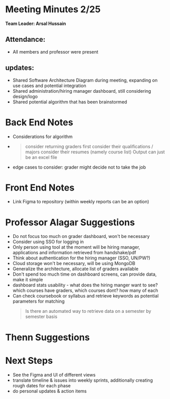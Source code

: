 # Meeting Minutes 2/25
**Team Leader: Arsal Hussain**

## Attendance:
* All members and professor were present





## updates: 
- Shared Software Architecture Diagram during meeting, expanding on use cases and potential integration
- Shared administration/hiring manager dashboard, still considering design/logo
- Shared potential algorithm that has been brainstormed

# Back End Notes
- Considerations for algorithm
- >consider returning graders first
  >consider their qualifications / majors
  >consider their resumes (namely course list)
  >Output can just be an excel file
- edge cases to consider: grader might decide not to take the job

# Front End Notes
- Link Figma to repository (within weekly reports can be an option)

# Professor Alagar Suggestions
- Do not focus too much on grader dashboard, won't be necessary
- Consider using SSO for logging in
- Only person using tool at the moment will be hiring manager, applications and information retrieved from handshake/pdf
- Think about authentication for the hiring manager (SSO, UN/PW?)
- Cloud storage won't be necessary, will be using MongoDB
- Generalize the architecture, allocate list of graders available
- Don't spend too much time on dashboard screens, can provide data, make it simple
- dashboard stats usability - what does the hiring manger want to see? which courses have graders, which courses dont? how many of each
- Can check coursebook or syllabus and retrieve keywords as potential parameters for matching
  >Is there an automated way to retrieve data on a semester by semester basis
# Thenn Suggestions


# Next Steps
- See the Figma and UI of different views
- translate timeline & issues into weekly sprints, additionally creating rough dates for each phase
- do personal updates & action items
